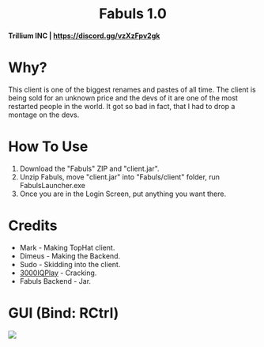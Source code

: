 <h1 align="center">Fabuls 1.0</h1>

**Trillium INC | https://discord.gg/vzXzFpv2gk**

# Why?
This client is one of the biggest renames and pastes of all time. The client is being sold for an unknown price and the devs of it are one of the most restarted people in the world. It got so bad in fact, that I had to drop a montage on the devs.

[1]: https://github.com/3000IQPlay
[2]: https://github.com/ethaanol

# How To Use

1. Download the "Fabuls" ZIP and "client.jar".
2. Unzip Fabuls, move "client.jar" into "Fabuls/client" folder, run FabulsLauncher.exe
3. Once you are in the Login Screen, put anything you want there.

# Credits
- Mark - Making TopHat client.
- Dimeus - Making the Backend.
- Sudo - Skidding into the client.
- [3000IQPlay][1] - Cracking.
- Fabuls Backend - Jar.

# GUI (Bind: RCtrl)

<img src="https://media.discordapp.net/attachments/1196115644593209415/1208426187895087144/Wpkhvjx.png?ex=65e33d96&is=65d0c896&hm=007b0bf8c78c6fff21f390bf2aa92b09515cb9de8fa2d025cf2a0865970040a2&=&format=webp&quality=lossless&width=1662&height=934">
